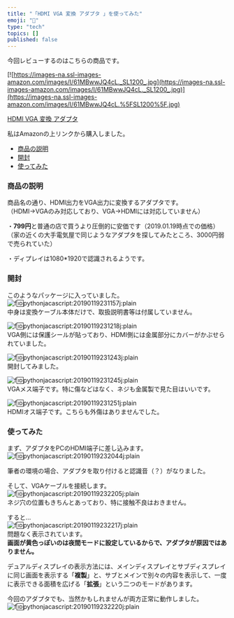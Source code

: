 ```yaml
---
title: "「HDMI VGA 変換 アダプタ 」を使ってみた"
emoji: "🤖"
type: "tech"
topics: []
published: false
---
```


今回レビューするのはこちらの商品です。

[![https://images-na.ssl-images-amazon.com/images/I/61MBwwJQ4cL._SL1200_.jpg](https://images-na.ssl-images-amazon.com/images/I/61MBwwJQ4cL._SL1200_.jpg)](https://images-na.ssl-images-amazon.com/images/I/61MBwwJQ4cL.%5FSL1200%5F.jpg)

[HDMI VGA 変換 アダプタ ](https://www.amazon.co.jp/HDMI-D-SUB-15%E3%83%94%E3%83%B3HDMI-1080P-%E3%83%97%E3%83%AD%E3%82%B8%E3%82%A7%E3%82%AF%E3%82%BF%E3%83%BC/dp/B07FX8S22N/ref=sr%5F1%5F4%5Fsspa?ie=UTF8&qid=1547906402&sr=8-4-spons&keywords=VGA+HDMI&psc=1)

私はAmazonの上リンクから購入しました。  
  
* [商品の説明](#商品の説明)
* [開封](#開封)
* [使ってみた](#使ってみた)

### 商品の説明

商品名の通り、HDMI出力をVGA出力に変換するアダプタです。  
（HDMI→VGAのみ対応しており、VGA→HDMIには対応していません）

・**799円**と普通の店で買うより圧倒的に安価です（2019.01.19時点での価格）  
（家の近くの大手電気屋で同じようなアダプタを探してみたところ、3000円弱で売られていた）

・ディプレイは1080\*1920で認識されるようです。  
  
### 開封

このようなパッケージに入っていました。  
![f:id:pythonjacascript:20190119231157j:plain](/images/ppythonjacascript2019011920190119231157.jpg "f:id:pythonjacascript:20190119231157j:plain")  
中身は変換ケーブル本体だけで、取扱説明書等は付属していません。

![f:id:pythonjacascript:20190119231218j:plain](/images/ppythonjacascript2019011920190119231218.jpg "f:id:pythonjacascript:20190119231218j:plain")  
VGA側には保護シールが貼っており、HDMI側には金属部分にカバーがかぶせられていました。

![f:id:pythonjacascript:20190119231243j:plain](/images/ppythonjacascript2019011920190119231243.jpg "f:id:pythonjacascript:20190119231243j:plain")  
開封してみました。

![f:id:pythonjacascript:20190119231245j:plain](/images/ppythonjacascript2019011920190119231245.jpg "f:id:pythonjacascript:20190119231245j:plain")  
VGAメス端子です。特に傷などはなく、ネジも金属製で見た目はいいです。

![f:id:pythonjacascript:20190119231251j:plain](/images/ppythonjacascript2019011920190119231251.jpg "f:id:pythonjacascript:20190119231251j:plain")  
HDMIオス端子です。こちらも外傷はありませんでした。  
  
  
### 使ってみた

まず、アダプタをPCのHDMI端子に差し込みます。  
![f:id:pythonjacascript:20190119232044j:plain](/images/ppythonjacascript2019011920190119232044.jpg "f:id:pythonjacascript:20190119232044j:plain")

筆者の環境の場合、アダプタを取り付けると認識音（？）がなりました。

そして、VGAケーブルを接続します。  
![f:id:pythonjacascript:20190119232205j:plain](/images/ppythonjacascript2019011920190119232205.jpg "f:id:pythonjacascript:20190119232205j:plain")  
ネジ穴の位置もきちんとあっており、特に接触不良はおきません。

すると...  
![f:id:pythonjacascript:20190119232217j:plain](/images/ppythonjacascript2019011920190119232217.jpg "f:id:pythonjacascript:20190119232217j:plain")  
問題なく表示されています。  
**画面が黄色っぽいのは夜間モードに設定しているからで、アダプタが原因ではありません。**

  
デュアルディスプレイの表示方法には、メインディスプレイとサブディスプレイに同じ画面を表示する「**複製**」と、サブとメインで別々の内容を表示して、一度に表示できる面積を広げる「**拡張**」という二つのモードがあります。

今回のアダプタでも、当然かもしれませんが両方正常に動作しました。  
![f:id:pythonjacascript:20190119232220j:plain](/images/ppythonjacascript2019011920190119232220.jpg "f:id:pythonjacascript:20190119232220j:plain")